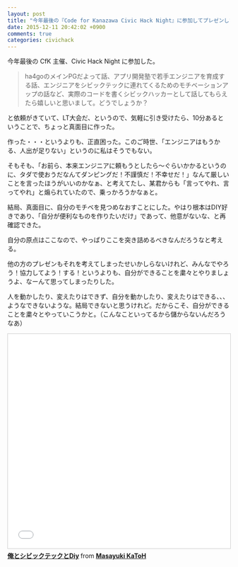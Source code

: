 ```yaml
---
layout: post
title: "今年最後の『Code for Kanazawa Civic Hack Night』に参加してプレゼンした"
date: 2015-12-11 20:42:02 +0900
comments: true
categories: civichack
---
```


今年最後の CfK 主催、Civic Hack Night に参加した。

> ha4goのメインPGだよって話、アプリ開発塾で若手エンジニアを育成する話、エンジニアをシビックテックに連れてくるためのモチベーションアップの話など、実際のコードを書くシビックハッカーとして話してもらえたら嬉しいと思いまして。どうでしょうか？

と依頼がきていて、LT大会だ、というので、気軽に引き受けたら、10分あるということで、ちょっと真面目に作った。

作った・・・というよりも、正直困った。このご時世、「エンジニアはもうかる、人出が足りない」というのに私はそうでもない。

そもそも、「お前ら、本来エンジニアに頼もうとしたら〜ぐらいかかるというのに、タダで使おうだなんてダンピングだ！不謹慎だ！不幸せだ！」なんて厳しいことを言ったほうがいいのかなぁ、と考えてたし、某君からも「言ってやれ、言ってやれ」と煽られていたので、乗っかろうかなぁと。

結局、真面目に、自分のモチベを見つめなおすことにした。やはり根本はDIY好きであり、「自分が便利なものを作りたいだけ」であって、他意がないな、と再確認できた。

自分の原点はここなので、やっぱりここを突き詰めるべきなんだろうなと考える。

他の方のプレゼンもそれを考えてしまったせいかしらないけれど、みんなでやろう！協力してよう！する！というよりも、自分ができることを粛々とやりましょうよ、なーんて思ってしまったりした。

人を動かしたり、変えたりはできず、自分を動かしたり、変えたりはできる、、、ようなできないような。結局できないと思うけれど。だからこそ、自分ができることを粛々とやっていこうかと。（こんなこといってるから儲からないんだろうなあ）

<iframe src="//www.slideshare.net/slideshow/embed_code/key/478qGfgxNucFwy" width="595" height="485" frameborder="0" marginwidth="0" marginheight="0" scrolling="no" style="border:1px solid #CCC; border-width:1px; margin-bottom:5px; max-width: 100%;" allowfullscreen> </iframe> <div style="margin-bottom:5px"> <strong> <a href="//www.slideshare.net/pharaohkj/diy-56050098" title="俺とシビックテックとDiy" target="_blank">俺とシビックテックとDiy</a> </strong> from <strong><a href="//www.slideshare.net/pharaohkj" target="_blank">Masayuki KaToH</a></strong> </div>
